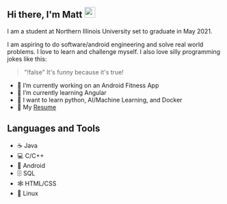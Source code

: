 ## Hi there, I'm Matt <img src="https://media.giphy.com/media/hvRJCLFzcasrR4ia7z/giphy.gif" width="25px">
I am a student at Northern Illinois University set to graduate in May 2021.

I am aspiring to do software/android engineering and solve real world problems. I love to learn and challenge myself. I also love silly programming jokes like this: 
> "!false" It's funny because it's true!

- 🔭 I’m currently working on an Android Fitness App
- 🌱 I’m currently learning Angular
- 🧠 I want to learn python, AI/Machine Learning, and Docker
- 📄 My [Resume](https://github.com/mgedge/mgedge/blob/main/MatthewGedgeResumeSE.pdf)

## Languages and Tools
- ☕ Java 
- 💻 C/C++
- 📱  Android
- 🗄 SQL
- 🕸 HTML/CSS
- 🐧 Linux
